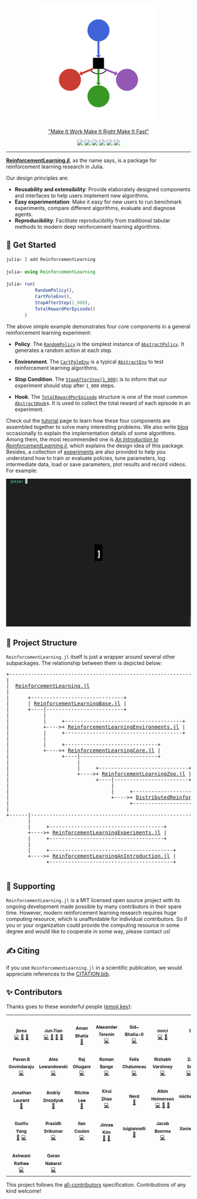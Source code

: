 <!-- ```@raw html -->
<div align="center">
  <p>
  <img src="https://github.com/JuliaReinforcementLearning/ReinforcementLearning.jl/raw/master/docs/src/assets/logo.svg?sanitize=true" width="320px">
  </p>
  
  <p>
  <a href="https://wiki.c2.com/?MakeItWorkMakeItRightMakeItFast">"Make It Work Make It Right Make It Fast"</a>
  </p>
  
  <p>
  <a href="https://github.com/JuliaReinforcementLearning/ReinforcementLearning.jl/actions?query=workflow%3ACI"><img src="https://github.com/JuliaReinforcementLearning/ReinforcementLearning.jl/workflows/CI/badge.svg"></a>
  <a href="https://juliahub.com/ui/Packages/ReinforcementLearning/6l2TO"><img src="https://juliahub.com/docs/ReinforcementLearning/pkgeval.svg"></a>
  <a href="https://juliahub.com/ui/Packages/ReinforcementLearning/6l2TO"><img src="https://juliahub.com/docs/ReinforcementLearning/version.svg"></a>
  <a href="https://github.com/JuliaReinforcementLearning/ReinforcementLearning.jl/blob/master/LICENSE.md"><img src="http://img.shields.io/badge/license-MIT-brightgreen.svg?style=flat"></a>
  <a href="https://julialang.org/slack/"><img src="https://img.shields.io/badge/Chat%20on%20Slack-%23reinforcement--learnin-ff69b4"></a>
  <a href="https://github.com/SciML/ColPrac"><img src="https://img.shields.io/badge/ColPrac-Contributor's%20Guide-blueviolet"></a>
  </p>

</div>
<!-- ``` -->

---

[**ReinforcementLearning.jl**](https://github.com/JuliaReinforcementLearning/ReinforcementLearning.jl),
as the name says, is a package for reinforcement learning research in Julia.

Our design principles are:

- **Reusability and extensibility**: Provide elaborately designed components and
  interfaces to help users implement new algorithms.
- **Easy experimentation**: Make it easy for new users to run benchmark
  experiments, compare different algorithms, evaluate and diagnose agents.
- **Reproducibility**: Facilitate reproducibility from traditional tabular
  methods to modern deep reinforcement learning algorithms.
  

## 🏹 Get Started

```julia
julia> ] add ReinforcementLearning

julia> using ReinforcementLearning

julia> run(
           RandomPolicy(),
           CartPoleEnv(),
           StopAfterStep(1_000),
           TotalRewardPerEpisode()
       )
```

The above simple example demonstrates four core components in a general
reinforcement learning experiment:

- **Policy**. The
  [`RandomPolicy`](https://juliareinforcementlearning.org/docs/rlcore/#ReinforcementLearningCore.RandomPolicy)
  is the simplest instance of
  [`AbstractPolicy`](https://juliareinforcementlearning.org/docs/rlbase/#ReinforcementLearningBase.AbstractPolicy).
  It generates a random action at each step.

- **Environment**. The
  [`CartPoleEnv`](https://juliareinforcementlearning.org/docs/rlenvs/#ReinforcementLearningEnvironments.CartPoleEnv-Tuple{})
  is a typical
  [`AbstractEnv`](https://juliareinforcementlearning.org/docs/rlbase/#ReinforcementLearningBase.AbstractEnv)
  to test reinforcement learning algorithms.

- **Stop Condition**. The
  [`StopAfterStep(1_000)`](https://juliareinforcementlearning.org/docs/rlcore/#ReinforcementLearningCore.StopAfterStep)
  is to inform that our experiment should stop after
  `1_000` steps.

- **Hook**. The
  [`TotalRewardPerEpisode`](https://juliareinforcementlearning.org/docs/rlcore/#ReinforcementLearningCore.TotalRewardPerEpisode)
  structure is one of the most common
  [`AbstractHook`](https://juliareinforcementlearning.org/docs/rlcore/#ReinforcementLearningCore.AbstractHook)s.
  It is used to collect the total reward of each episode in an experiment.

Check out the [tutorial](https://juliareinforcementlearning.org/docs/tutorial/) page to learn how these four
components are assembled together to solve many interesting problems. We also
write [blog](https://juliareinforcementlearning.org/blog/) occasionally to
explain the implementation details of some algorithms. Among them, the most
recommended one is [*An Introduction to
ReinforcementLearning.jl*](https://juliareinforcementlearning.org/blog/an_introduction_to_reinforcement_learning_jl_design_implementations_thoughts/),
which explains the design idea of this package. Besides, a collection of
[experiments](https://juliareinforcementlearning.org/docs/experiments/) are also provided to help you understand how to train
or evaluate policies, tune parameters, log intermediate data, load or save
parameters, plot results and record videos. For example:

<!-- ```@raw html -->
<img
src="https://github.com/JuliaReinforcementLearning/ReinforcementLearning.jl/raw/master/docs/src/assets/JuliaRL_BasicDQN_CartPole.gif?sanitize=true"
width="600px">

<!--

## 🙋 Why ReinforcementLearning.jl?

### 🚀 Fast Speed

[TODO:]

### 🧰 Feature Rich

[TODO:]

-->

<!-- ``` -->

## 🌲 Project Structure

`ReinforcementLearning.jl` itself is just a wrapper around several other
subpackages. The relationship between them is depicted below:

<!-- ```@raw html -->
<pre>+-----------------------------------------------------------------------------------+
|                                                                                   |
|  <a href="https://github.com/JuliaReinforcementLearning/ReinforcementLearning.jl">ReinforcementLearning.jl</a>                                                         |
|                                                                                   |
|      +------------------------------+                                             |
|      | <a href="https://github.com/JuliaReinforcementLearning/ReinforcementLearning.jl/tree/master/src/ReinforcementLearningBase">ReinforcementLearningBase.jl</a> |                                             |
|      +----|-------------------------+                                             |
|           |                                                                       |
|           |     +--------------------------------------+                          |
|           +----&gt;+ <a href="https://github.com/JuliaReinforcementLearning/ReinforcementLearning.jl/tree/master/src/ReinforcementLearningEnvironments">ReinforcementLearningEnvironments.jl</a> |                          |
|           |     +--------------------------------------+                          |
|           |                                                                       |
|           |     +------------------------------+                                  |
|           +----&gt;+ <a href="https://github.com/JuliaReinforcementLearning/ReinforcementLearning.jl/tree/master/src/ReinforcementLearningCore">ReinforcementLearningCore.jl</a> |                                  |
|                 +----|-------------------------+                                  |
|                      |                                                            |
|                      |     +-----------------------------+                        |
|                      +----&gt;+ <a href="https://github.com/JuliaReinforcementLearning/ReinforcementLearning.jl/tree/master/src/ReinforcementLearningZoo">ReinforcementLearningZoo.jl</a> |                        |
|                            +----|------------------------+                        |
|                                 |                                                 |
|                                 |     +-------------------------------------+     |
|                                 +----&gt;+ <a href="https://github.com/JuliaReinforcementLearning/DistributedReinforcementLearning.jl">DistributedReinforcementLearning.jl</a> |     |
|                                       +-------------------------------------+     |
|                                                                                   |
+------|----------------------------------------------------------------------------+
       |
       |     +-------------------------------------+
       +----&gt;+ <a href="https://github.com/JuliaReinforcementLearning/ReinforcementLearning.jl/tree/master/src/ReinforcementLearningExperiments">ReinforcementLearningExperiments.jl</a> |
       |     +-------------------------------------+
       |
       |     +----------------------------------------+
       +----&gt;+ <a href="https://github.com/JuliaReinforcementLearning/ReinforcementLearningAnIntroduction.jl">ReinforcementLearningAnIntroduction.jl</a> |
             +----------------------------------------+

</pre>
<!-- ``` -->

## 🖖 Supporting

`ReinforcementLearning.jl` is a MIT licensed open source project with its
ongoing development made possible by many contributors in their spare time.
However, modern reinforcement learning research requires huge computing
resource, which is unaffordable for individual contributors. So if you or your
organization could provide the computing resource in some degree and would like
to cooperate in some way, please contact us!

## ✍️ Citing

If you use `ReinforcementLearning.jl` in a scientific publication, we would
appreciate references to the [CITATION.bib](https://github.com/JuliaReinforcementLearning/ReinforcementLearning.jl/blob/master/CITATION.bib).

## ✨ Contributors

Thanks goes to these wonderful people ([emoji key](https://allcontributors.org/docs/en/emoji-key)):

<!-- ```@raw html -->
<!-- ALL-CONTRIBUTORS-LIST:START - Do not remove or modify this section -->
<!-- prettier-ignore-start -->
<!-- markdownlint-disable -->
<table>
  <tr>
    <td align="center"><a href="http://lcn.epfl.ch/~brea/"><img src="https://avatars.githubusercontent.com/u/12857162?v=4?s=100" width="100px;" alt=""/><br /><sub><b>jbrea</b></sub></a><br /><a href="https://github.com/JuliaReinforcementLearning/ReinforcementLearning.jl/commits?author=jbrea" title="Code">💻</a> <a href="https://github.com/JuliaReinforcementLearning/ReinforcementLearning.jl/commits?author=jbrea" title="Documentation">📖</a> <a href="#maintenance-jbrea" title="Maintenance">🚧</a></td>
    <td align="center"><a href="https://tianjun.me/"><img src="https://avatars.githubusercontent.com/u/5612003?v=4?s=100" width="100px;" alt=""/><br /><sub><b>Jun Tian</b></sub></a><br /><a href="https://github.com/JuliaReinforcementLearning/ReinforcementLearning.jl/commits?author=findmyway" title="Code">💻</a> <a href="https://github.com/JuliaReinforcementLearning/ReinforcementLearning.jl/commits?author=findmyway" title="Documentation">📖</a> <a href="#maintenance-findmyway" title="Maintenance">🚧</a> <a href="#ideas-findmyway" title="Ideas, Planning, & Feedback">🤔</a></td>
    <td align="center"><a href="https://github.com/amanbh"><img src="https://avatars.githubusercontent.com/u/911313?v=4?s=100" width="100px;" alt=""/><br /><sub><b>Aman Bhatia</b></sub></a><br /><a href="https://github.com/JuliaReinforcementLearning/ReinforcementLearning.jl/commits?author=amanbh" title="Documentation">📖</a></td>
    <td align="center"><a href="https://avt.im/"><img src="https://avatars.githubusercontent.com/u/4722472?v=4?s=100" width="100px;" alt=""/><br /><sub><b>Alexander Terenin</b></sub></a><br /><a href="https://github.com/JuliaReinforcementLearning/ReinforcementLearning.jl/commits?author=aterenin" title="Code">💻</a></td>
    <td align="center"><a href="https://github.com/Sid-Bhatia-0"><img src="https://avatars.githubusercontent.com/u/32610387?v=4?s=100" width="100px;" alt=""/><br /><sub><b>Sid-Bhatia-0</b></sub></a><br /><a href="https://github.com/JuliaReinforcementLearning/ReinforcementLearning.jl/commits?author=Sid-Bhatia-0" title="Code">💻</a></td>
    <td align="center"><a href="https://github.com/norci"><img src="https://avatars.githubusercontent.com/u/2986988?v=4?s=100" width="100px;" alt=""/><br /><sub><b>norci</b></sub></a><br /><a href="https://github.com/JuliaReinforcementLearning/ReinforcementLearning.jl/commits?author=norci" title="Code">💻</a> <a href="#maintenance-norci" title="Maintenance">🚧</a></td>
    <td align="center"><a href="https://github.com/sriram13m"><img src="https://avatars.githubusercontent.com/u/28051516?v=4?s=100" width="100px;" alt=""/><br /><sub><b>Sriram</b></sub></a><br /><a href="https://github.com/JuliaReinforcementLearning/ReinforcementLearning.jl/commits?author=sriram13m" title="Code">💻</a></td>
  </tr>
  <tr>
    <td align="center"><a href="https://github.com/gpavanb1"><img src="https://avatars.githubusercontent.com/u/50511632?v=4?s=100" width="100px;" alt=""/><br /><sub><b>Pavan B Govindaraju</b></sub></a><br /><a href="https://github.com/JuliaReinforcementLearning/ReinforcementLearning.jl/commits?author=gpavanb1" title="Code">💻</a></td>
    <td align="center"><a href="https://github.com/AlexLewandowski"><img src="https://avatars.githubusercontent.com/u/15149466?v=4?s=100" width="100px;" alt=""/><br /><sub><b>Alex Lewandowski</b></sub></a><br /><a href="https://github.com/JuliaReinforcementLearning/ReinforcementLearning.jl/commits?author=AlexLewandowski" title="Code">💻</a></td>
    <td align="center"><a href="https://github.com/RajGhugare19"><img src="https://avatars.githubusercontent.com/u/62653460?v=4?s=100" width="100px;" alt=""/><br /><sub><b>Raj Ghugare</b></sub></a><br /><a href="https://github.com/JuliaReinforcementLearning/ReinforcementLearning.jl/commits?author=RajGhugare19" title="Code">💻</a></td>
    <td align="center"><a href="https://github.com/rbange"><img src="https://avatars.githubusercontent.com/u/13252574?v=4?s=100" width="100px;" alt=""/><br /><sub><b>Roman Bange</b></sub></a><br /><a href="https://github.com/JuliaReinforcementLearning/ReinforcementLearning.jl/commits?author=rbange" title="Code">💻</a></td>
    <td align="center"><a href="https://github.com/felixchalumeau"><img src="https://avatars.githubusercontent.com/u/49362657?v=4?s=100" width="100px;" alt=""/><br /><sub><b>Felix Chalumeau</b></sub></a><br /><a href="https://github.com/JuliaReinforcementLearning/ReinforcementLearning.jl/commits?author=felixchalumeau" title="Code">💻</a></td>
    <td align="center"><a href="https://github.com/rishabhvarshney14"><img src="https://avatars.githubusercontent.com/u/53183977?v=4?s=100" width="100px;" alt=""/><br /><sub><b>Rishabh Varshney</b></sub></a><br /><a href="https://github.com/JuliaReinforcementLearning/ReinforcementLearning.jl/commits?author=rishabhvarshney14" title="Code">💻</a></td>
    <td align="center"><a href="https://github.com/zsunberg"><img src="https://avatars.githubusercontent.com/u/4240491?v=4?s=100" width="100px;" alt=""/><br /><sub><b>Zachary Sunberg</b></sub></a><br /><a href="https://github.com/JuliaReinforcementLearning/ReinforcementLearning.jl/commits?author=zsunberg" title="Code">💻</a> <a href="https://github.com/JuliaReinforcementLearning/ReinforcementLearning.jl/commits?author=zsunberg" title="Documentation">📖</a> <a href="#maintenance-zsunberg" title="Maintenance">🚧</a> <a href="#ideas-zsunberg" title="Ideas, Planning, & Feedback">🤔</a></td>
  </tr>
  <tr>
    <td align="center"><a href="https://www.cs.cmu.edu/~jlaurent/"><img src="https://avatars.githubusercontent.com/u/6361331?v=4?s=100" width="100px;" alt=""/><br /><sub><b>Jonathan Laurent</b></sub></a><br /><a href="#ideas-jonathan-laurent" title="Ideas, Planning, & Feedback">🤔</a></td>
    <td align="center"><a href="https://github.com/drozzy"><img src="https://avatars.githubusercontent.com/u/140710?v=4?s=100" width="100px;" alt=""/><br /><sub><b>Andriy Drozdyuk</b></sub></a><br /><a href="https://github.com/JuliaReinforcementLearning/ReinforcementLearning.jl/commits?author=drozzy" title="Documentation">📖</a></td>
    <td align="center"><a href="http://ritchielee.net"><img src="https://avatars.githubusercontent.com/u/7119868?v=4?s=100" width="100px;" alt=""/><br /><sub><b>Ritchie Lee</b></sub></a><br /><a href="https://github.com/JuliaReinforcementLearning/ReinforcementLearning.jl/issues?q=author%3Arcnlee" title="Bug reports">🐛</a></td>
    <td align="center"><a href="https://github.com/xiruizhao"><img src="https://avatars.githubusercontent.com/u/35286069?v=4?s=100" width="100px;" alt=""/><br /><sub><b>Xirui Zhao</b></sub></a><br /><a href="https://github.com/JuliaReinforcementLearning/ReinforcementLearning.jl/commits?author=xiruizhao" title="Code">💻</a></td>
    <td align="center"><a href="https://github.com/metab0t"><img src="https://avatars.githubusercontent.com/u/10501166?v=4?s=100" width="100px;" alt=""/><br /><sub><b>Nerd</b></sub></a><br /><a href="https://github.com/JuliaReinforcementLearning/ReinforcementLearning.jl/commits?author=metab0t" title="Documentation">📖</a></td>
    <td align="center"><a href="https://github.com/albheim"><img src="https://avatars.githubusercontent.com/u/3112674?v=4?s=100" width="100px;" alt=""/><br /><sub><b>Albin Heimerson</b></sub></a><br /><a href="https://github.com/JuliaReinforcementLearning/ReinforcementLearning.jl/commits?author=albheim" title="Code">💻</a> <a href="https://github.com/JuliaReinforcementLearning/ReinforcementLearning.jl/commits?author=albheim" title="Documentation">📖</a> <a href="#maintenance-albheim" title="Maintenance">🚧</a></td>
    <td align="center"><a href="https://github.com/michelangelo21"><img src="https://avatars.githubusercontent.com/u/49211663?v=4?s=100" width="100px;" alt=""/><br /><sub><b>michelangelo21</b></sub></a><br /><a href="https://github.com/JuliaReinforcementLearning/ReinforcementLearning.jl/issues?q=author%3Amichelangelo21" title="Bug reports">🐛</a></td>
  </tr>
  <tr>
    <td align="center"><a href="https://github.com/pilgrimygy"><img src="https://avatars.githubusercontent.com/u/49673553?v=4?s=100" width="100px;" alt=""/><br /><sub><b>GuoYu Yang</b></sub></a><br /><a href="https://github.com/JuliaReinforcementLearning/ReinforcementLearning.jl/commits?author=pilgrimygy" title="Documentation">📖</a> <a href="https://github.com/JuliaReinforcementLearning/ReinforcementLearning.jl/commits?author=pilgrimygy" title="Code">💻</a></td>
    <td align="center"><a href="https://github.com/Mobius1D"><img src="https://avatars.githubusercontent.com/u/49596933?v=4?s=100" width="100px;" alt=""/><br /><sub><b>Prasidh Srikumar</b></sub></a><br /><a href="https://github.com/JuliaReinforcementLearning/ReinforcementLearning.jl/commits?author=Mobius1D" title="Code">💻</a></td>
    <td align="center"><a href="https://github.com/ilancoulon"><img src="https://avatars.githubusercontent.com/u/764934?v=4?s=100" width="100px;" alt=""/><br /><sub><b>Ilan Coulon</b></sub></a><br /><a href="https://github.com/JuliaReinforcementLearning/ReinforcementLearning.jl/commits?author=ilancoulon" title="Code">💻</a></td>
    <td align="center"><a href="https://github.com/JinraeKim"><img src="https://avatars.githubusercontent.com/u/43136096?v=4?s=100" width="100px;" alt=""/><br /><sub><b>Jinrae Kim</b></sub></a><br /><a href="https://github.com/JuliaReinforcementLearning/ReinforcementLearning.jl/commits?author=JinraeKim" title="Documentation">📖</a> <a href="https://github.com/JuliaReinforcementLearning/ReinforcementLearning.jl/issues?q=author%3AJinraeKim" title="Bug reports">🐛</a></td>
    <td align="center"><a href="https://github.com/luigiannelli"><img src="https://avatars.githubusercontent.com/u/24853508?v=4?s=100" width="100px;" alt=""/><br /><sub><b>luigiannelli</b></sub></a><br /><a href="https://github.com/JuliaReinforcementLearning/ReinforcementLearning.jl/issues?q=author%3Aluigiannelli" title="Bug reports">🐛</a></td>
    <td align="center"><a href="https://github.com/JBoerma"><img src="https://avatars.githubusercontent.com/u/7275916?v=4?s=100" width="100px;" alt=""/><br /><sub><b>Jacob Boerma</b></sub></a><br /><a href="https://github.com/JuliaReinforcementLearning/ReinforcementLearning.jl/commits?author=JBoerma" title="Code">💻</a></td>
    <td align="center"><a href="http://gitlab.com/plut0n"><img src="https://avatars.githubusercontent.com/u/50026682?v=4?s=100" width="100px;" alt=""/><br /><sub><b>Xavier Valcarce</b></sub></a><br /><a href="https://github.com/JuliaReinforcementLearning/ReinforcementLearning.jl/issues?q=author%3Aplu70n" title="Bug reports">🐛</a></td>
  </tr>
  <tr>
    <td align="center"><a href="https://ashwani-rathee.github.io/"><img src="https://avatars.githubusercontent.com/u/54855463?v=4?s=100" width="100px;" alt=""/><br /><sub><b>Ashwani Rathee</b></sub></a><br /><a href="https://github.com/JuliaReinforcementLearning/ReinforcementLearning.jl/commits?author=ashwani-rathee" title="Code">💻</a></td>
    <td align="center"><a href="https://github.com/jamblejoe"><img src="https://avatars.githubusercontent.com/u/12518354?v=4?s=100" width="100px;" alt=""/><br /><sub><b>Goran Nakerst</b></sub></a><br /><a href="https://github.com/JuliaReinforcementLearning/ReinforcementLearning.jl/commits?author=jamblejoe" title="Code">💻</a></td>
  </tr>
</table>

<!-- markdownlint-restore -->
<!-- prettier-ignore-end -->

<!-- ALL-CONTRIBUTORS-LIST:END -->
<!-- ``` -->

This project follows the [all-contributors](https://github.com/all-contributors/all-contributors) specification. Contributions of any kind welcome!
